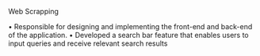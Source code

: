 Web Scrapping

• Responsible for designing and implementing the front-end and back-end of the application.
• Developed a search bar feature that enables users to input queries and receive relevant search results
